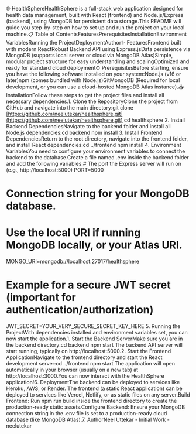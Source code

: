 🌐 HealthSphereHealthSphere is a full-stack web application designed for health data management, built with React (frontend) and Node.js/Express (backend), using MongoDB for persistent data storage.This README will guide you step-by-step on how to set up and run the project on your local machine.📋 Table of ContentsFeaturesPrerequisitesInstallationEnvironment VariablesRunning the ProjectDeploymentAuthor✨ FeaturesFrontend built with modern ReactRobust Backend API using Express.jsData persistence via MongoDB (supports local server or cloud via MongoDB Atlas)Simple, modular project structure for easy understanding and scalingOptimized and ready for standard cloud deployment⚙️ PrerequisitesBefore starting, ensure you have the following software installed on your system:Node.js (v16 or later)npm (comes bundled with Node.js)GitMongoDB (Required for local development, or you can use a cloud-hosted MongoDB Atlas instance).📥 InstallationFollow these steps to get the project files and install all necessary dependencies.1. Clone the RepositoryClone the project from GitHub and navigate into the main directory:git clone [https://github.com/neelutekar/healthsphere.git](https://github.com/neelutekar/healthsphere.git)
cd healthsphere
2. Install Backend DependenciesNavigate to the backend folder and install all Node.js dependencies:cd backend
npm install
3. Install Frontend DependenciesReturn to the root directory, navigate into the frontend folder, and install React dependencies:cd ../frontend
npm install
4. Environment VariablesYou need to configure your environment variables to connect the backend to the database.Create a file named .env inside the backend folder and add the following variables:# The port the Express server will run on (e.g., http://localhost:5000)
PORT=5000

# Connection string for your MongoDB database. 
# Use the local URI if running MongoDB locally, or your Atlas URI.
MONGO_URI=mongodb://localhost:27017/healthsphere

# Example for a secure JWT secret (important for authentication/authorization)
JWT_SECRET=YOUR_VERY_SECURE_SECRET_KEY_HERE
5. Running the ProjectWith dependencies installed and environment variables set, you can now start the application.1. Start the Backend ServerMake sure you are in the backend directory:cd backend
npm start
The backend API server will start running, typically on http://localhost:5000.2. Start the Frontend ApplicationNavigate to the frontend directory and start the React development server:cd ../frontend
npm start
The application will open automatically in your browser (usually on a new tab) at http://localhost:3000.You can now interact with the HealthSphere application!6. DeploymentThe backend can be deployed to services like Heroku, AWS, or Render. The frontend (a static React application) can be deployed to services like Vercel, Netlify, or as static files on any server.Build Frontend: Run npm run build inside the frontend directory to create the production-ready static assets.Configure Backend: Ensure your MongoDB connection string in the .env file is set to a production-ready cloud database (like MongoDB Atlas).7. AuthorNeel Uttekar - Initial Work - neelutekar
